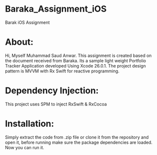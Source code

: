 # Baraka_Assignment_iOS
Barak iOS Assignment

# About:
Hi, Myself Muhammad Saud Anwar. This assignment is created based on the document received from Baraka. Its a sample light weight Portfolio Tracker Application developed Using Xcode 26.0.1. The project design pattern is MVVM with Rx Swift for reactive programming.

# Dependency Injection:
This project uses SPM to inject RxSwift & RxCocoa 

# Installation:
Simply extract the code from .zip file or clone it from the repository and open it, before running make sure the package dependencies are loaded. Now you can run it.
